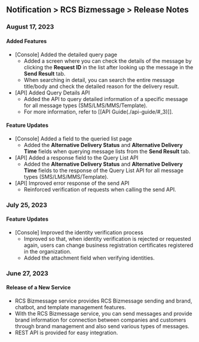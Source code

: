 ## Notification > RCS Bizmessage > Release Notes

### August 17,  2023
#### Added Features
* [Console] Added the detailed query page
    * Added a screen where you can check the details of the message by clicking the **Request ID** in the list after looking up the message in the **Send Result** tab.
    * When searching in detail, you can search the entire message title/body and check the detailed reason for the delivery result.
* [API] Added Query Details API
    * Added the API to query detailed information of a specific message for all message types (SMS/LMS/MMS/Template).
    * For more information, refer to [[API Guide(./api-guide/#_3)]].

#### Feature Updates
* [Console] Added a field to the queried list page
    * Added the **Alternative Delivery Status** and **Alternative Delivery Time** fields when querying message lists from the **Send Result** tab.
* [API] Added a response field to the Query List API
    * Added the **Alternative Delivery Status** and **Alternative Delivery Time** fields to the response of the Query List API for all message types (SMS/LMS/MMS/Template).
* [API] Improved error response of the send API 
    * Reinforced verification of requests when calling the send API.

### July 25, 2023
#### Feature Updates
* [Console] Improved the identity verification process
    * Improved so that, when identity verification is rejected or requested again, users can change business registration certificates registered in the organization.
    * Added the attachment field when verifying identities.

### June 27, 2023
#### Release of a New Service
* RCS Bizmessage service provides RCS Bizmessage sending and brand, chatbot, and template management features. 
* With the RCS Bizmessage service, you can send messages and provide brand information for connection between companies and customers through brand management and also send various types of messages.
* REST API is provided for easy integration.
